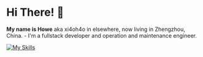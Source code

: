 # Hi There! 👋
**My name is Howe** aka xi4oh4o in elsewhere, now living in Zhengzhou, China. - I'm a fullstack developer and operation and maintenance engineer.

[![My Skills](https://skillicons.dev/icons?i=vim,ts,linux,laravel,rails,nextjs,tailwind,py,regex,wasm,aws,kubernetes,cloudflare,nginx,md&theme=dark)](https://github.com/xi4oh4o)
<!--
**xi4oh4o/xi4oh4o** is a ✨ _special_ ✨ repository because its `README.md` (this file) appears on your GitHub profile.

Here are some ideas to get you started:

- 🔭 I’m currently working on ...
- 🌱 I’m currently learning ...
- 👯 I’m looking to collaborate on ...
- 🤔 I’m looking for help with ...
- 💬 Ask me about ...
- 📫 How to reach me: ...
- 😄 Pronouns: ...
- ⚡ Fun fact: ...
-->
